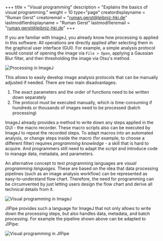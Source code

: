 +++
title = "Visual programming"
description = "Explains the basics of visual programming."
weight = 10
type="page"
creatordisplayname = "Ruman Gerst"
creatoremail = "ruman.gerst@leibniz-hki.de"
lastmodifierdisplayname = "Ruman Gerst"
lastmodifieremail = "ruman.gerst@leibniz-hki.de"
+++

If you are familiar with ImageJ, you already know how processing is applied in this software: 
All operations are directly applied after selecting them in the graphical user interface (GUI). 
For example, a simple analysis protocol would consist of opening the image via `File > Open`, 
applying a Gaussian Blur filter, and then thresholding the image via Otsu's method.

![Processing in ImageJ](/img/documentation/imagej-example.png)

This allows to easily develop image analysis protocols that can be manually adjusted if needed.
There are two main disadvantages:

1. The exact parameters and the order of functions need to be written down separately
2. The protocol must be executed manually, which is time-consuming if hundreds or thousands of images need to be processed (batch processing)

ImageJ already provides a method to write down any steps applied in the GUI - the macro recorder. These macro scripts also can be 
executed by ImageJ to repeat the recorded steps.
To adapt macros into an automated analysis, or change steps inside the macro (for example, to choose a different filter) requires *programming knowledge* - a skill that is 
hard to acquire. And programmers still need to adapt the script and introduce code to manage data, metadata, and parameters.

An alternative concept to text programming languages are *visual programming languages*. These are based on the idea that data processing pipelines (such as an image analysis workflow)
can be represented as easy-to-understand flow chart. Therefore, the need for programming can be circumvented by just letting users design the flow chart and derive 
all technical details from it.

![Visual programming in ImageJ](/img/documentation/imagej-visual-programming.png)

JIPipe provides such a language for ImageJ that not only allows to write down the processing steps, but also 
handles data, metadata, and batch processing. For example the pipeline shown above can be adapted to JIPipe:

![Visual programming in JIPipe](/img/documentation/imagej-visual-programming-jipipe.png)